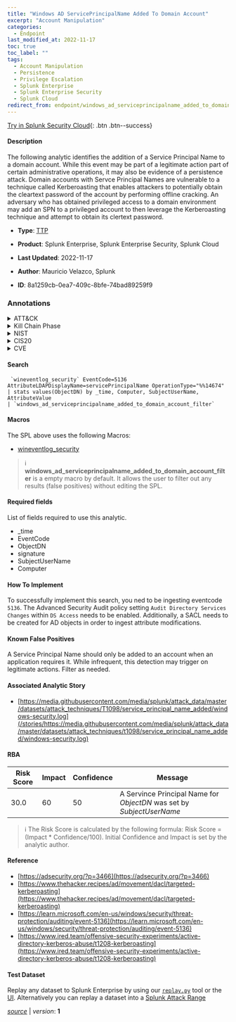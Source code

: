 ```yaml
---
title: "Windows AD ServicePrincipalName Added To Domain Account"
excerpt: "Account Manipulation"
categories:
  - Endpoint
last_modified_at: 2022-11-17
toc: true
toc_label: ""
tags:
  - Account Manipulation
  - Persistence
  - Privilege Escalation
  - Splunk Enterprise
  - Splunk Enterprise Security
  - Splunk Cloud
redirect_from: endpoint/windows_ad_serviceprincipalname_added_to_domain_account/
---
```




[Try in Splunk Security Cloud](https://www.splunk.com/en_us/cyber-security.html){: .btn .btn--success}

#### Description

The following analytic identifies the addition of a Service Principal Name to a domain account. While this event may be part of a legitimate action part of certain administrative operations, it may also be evidence of a persistence attack. Domain accounts with Servce Principal Names are vulnerable to a technique called Kerberoasting that enables attackers to potentially obtain the cleartext password of the account by performing offline cracking. An adversary who has obtained privileged access to a domain environment may add an SPN to a privileged account to then leverage the Kerberoasting technique and attempt to obtain its clertext password.

- **Type**: [TTP](https://github.com/splunk/security_content/wiki/Detection-Analytic-Types)
- **Product**: Splunk Enterprise, Splunk Enterprise Security, Splunk Cloud

- **Last Updated**: 2022-11-17
- **Author**: Mauricio Velazco, Splunk
- **ID**: 8a1259cb-0ea7-409c-8bfe-74bad89259f9

### Annotations
<details>
  <summary>ATT&CK</summary>

<div markdown="1">

#### [ATT&CK](https://attack.mitre.org/)

| ID          | Technique   | Tactic         |
| ----------- | ----------- |--------------- |
| [T1098](https://attack.mitre.org/techniques/T1098/) | Account Manipulation | Persistence, Privilege Escalation |

</div>
</details>


<details>
  <summary>Kill Chain Phase</summary>

<div markdown="1">

* Installation
* Exploitation


</div>
</details>


<details>
  <summary>NIST</summary>

<div markdown="1">

* DE.CM



</div>
</details>

<details>
  <summary>CIS20</summary>

<div markdown="1">

* CIS 10



</div>
</details>

<details>
  <summary>CVE</summary>

<div markdown="1">


</div>
</details>


#### Search

```
 `wineventlog_security` EventCode=5136 AttributeLDAPDisplayName=servicePrincipalName OperationType="%%14674" 
| stats values(ObjectDN) by _time, Computer, SubjectUserName, AttributeValue 
| `windows_ad_serviceprincipalname_added_to_domain_account_filter`
```

#### Macros
The SPL above uses the following Macros:
* [wineventlog_security](https://github.com/splunk/security_content/blob/develop/macros/wineventlog_security.yml)

> :information_source:
> **windows_ad_serviceprincipalname_added_to_domain_account_filter** is a empty macro by default. It allows the user to filter out any results (false positives) without editing the SPL.



#### Required fields
List of fields required to use this analytic.
* _time
* EventCode
* ObjectDN
* signature
* SubjectUserName
* Computer



#### How To Implement
To successfully implement this search, you ned to be ingesting eventcode `5136`. The Advanced Security Audit policy setting `Audit Directory Services Changes` within `DS Access` needs to be enabled. Additionally, a SACL needs to be created for AD objects in order to ingest attribute modifications.
#### Known False Positives
A Service Principal Name should only be added to an account when an application requires it. While infrequent, this detection may trigger on legitimate actions. Filter as needed.

#### Associated Analytic Story
* [https://media.githubusercontent.com/media/splunk/attack_data/master/datasets/attack_techniques/T1098/service_principal_name_added/windows-security.log](/stories/https://media.githubusercontent.com/media/splunk/attack_data/master/datasets/attack_techniques/t1098/service_principal_name_added/windows-security.log)




#### RBA

| Risk Score  | Impact      | Confidence   | Message      |
| ----------- | ----------- |--------------|--------------|
| 30.0 | 60 | 50 | A Servince Principal Name for $ObjectDN$ was set by $SubjectUserName$ |


> :information_source:
> The Risk Score is calculated by the following formula: Risk Score = (Impact * Confidence/100). Initial Confidence and Impact is set by the analytic author.


#### Reference

* [https://adsecurity.org/?p=3466](https://adsecurity.org/?p=3466)
* [https://www.thehacker.recipes/ad/movement/dacl/targeted-kerberoasting](https://www.thehacker.recipes/ad/movement/dacl/targeted-kerberoasting)
* [https://learn.microsoft.com/en-us/windows/security/threat-protection/auditing/event-5136](https://learn.microsoft.com/en-us/windows/security/threat-protection/auditing/event-5136)
* [https://www.ired.team/offensive-security-experiments/active-directory-kerberos-abuse/t1208-kerberoasting](https://www.ired.team/offensive-security-experiments/active-directory-kerberos-abuse/t1208-kerberoasting)



#### Test Dataset
Replay any dataset to Splunk Enterprise by using our [`replay.py`](https://github.com/splunk/attack_data#using-replaypy) tool or the [UI](https://github.com/splunk/attack_data#using-ui).
Alternatively you can replay a dataset into a [Splunk Attack Range](https://github.com/splunk/attack_range#replay-dumps-into-attack-range-splunk-server)




[*source*](https://github.com/splunk/security_content/tree/develop/detections/endpoint/windows_ad_serviceprincipalname_added_to_domain_account.yml) \| *version*: **1**